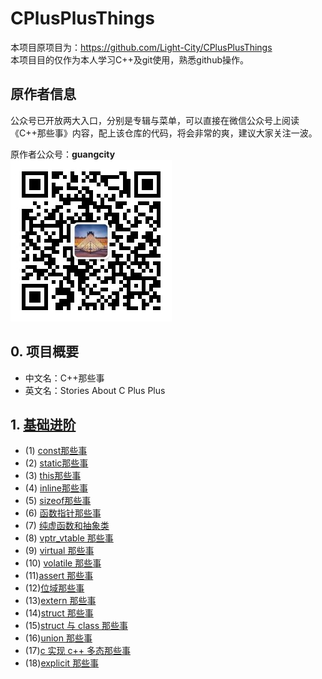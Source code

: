 # CPlusPlusThings

本项目原项目为：<https://github.com/Light-City/CPlusPlusThings>  
本项目目的仅作为本人学习C++及git使用，熟悉github操作。

## 原作者信息

公众号已开放两大入口，分别是专辑与菜单，可以直接在微信公众号上阅读《C++那些事》内容，配上该仓库的代码，将会非常的爽，建议大家关注一波。

原作者公众号：**guangcity**  
![guangcity](https://github.com/Vuean/CPlusPlusThings/blob/master/basic_content/8.%20vptr_vtable/img/wechat.jpg)

## 0. 项目概要

- 中文名：C++那些事
- 英文名：Stories About C Plus Plus

## 1. [基础进阶](https://github.com/Vuean/CPlusPlusThings/tree/master/basic_content)

- (1) [const那些事](https://github.com/Vuean/CPlusPlusThings/tree/master/basic_content/1.%20const)
- (2) [static那些事](https://github.com/Vuean/CPlusPlusThings/tree/master/basic_content/2.%20static)
- (3) [this那些事](https://github.com/Vuean/CPlusPlusThings/tree/master/basic_content/3.%20this)
- (4) [inline那些事](https://github.com/Vuean/CPlusPlusThings/tree/master/basic_content/4.%20inline)
- (5) [sizeof那些事](https://github.com/Vuean/CPlusPlusThings/tree/master/basic_content/5.%20sizeof)
- (6) [函数指针那些事](https://github.com/Vuean/CPlusPlusThings/tree/master/basic_content/6.%20func_pointer)
- (7) [纯虚函数和抽象类](https://github.com/Vuean/CPlusPlusThings/tree/master/basic_content/7.%20abstract)
- (8) [vptr_vtable 那些事](https://github.com/Vuean/CPlusPlusThings/tree/master/basic_content/8.%20vptr_vtable)
- (9) [virtual 那些事](https://github.com/Vuean/CPlusPlusThings/tree/master/basic_content/9.%20virtual)
- (10) [volatile 那些事](https://github.com/Vuean/CPlusPlusThings/tree/master/basic_content/10.%20volatile)
- (11)[assert 那些事](https://github.com/Vuean/CPlusPlusThings/tree/master/basic_content/11.%20assert)
- (12)[位域那些事](https://github.com/Vuean/CPlusPlusThings/tree/master/basic_content/12.%20bit)
- (13)[extern 那些事](https://github.com/Vuean/CPlusPlusThings/tree/master/basic_content/13.%20extern)
- (14)[struct 那些事](https://github.com/Vuean/CPlusPlusThings/tree/master/basic_content/14.%20struct)
- (15)[struct 与 class 那些事](https://github.com/Vuean/CPlusPlusThings/tree/master/basic_content/15.%20struct_class)
- (16)[union 那些事](https://github.com/Vuean/CPlusPlusThings/tree/master/basic_content/16.%20union)
- (17)[c 实现 c++ 多态那些事](https://github.com/Vuean/CPlusPlusThings/tree/master/basic_content/17.%20c_poly)
- (18)[explicit 那些事](https://github.com/Vuean/CPlusPlusThings/tree/master/basic_content/18.%20explicit)
